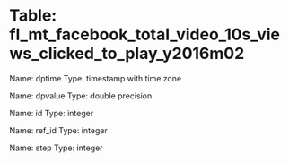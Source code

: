 Table: fl_mt_facebook_total_video_10s_views_clicked_to_play_y2016m02
====================================================================

Name: dptime
Type: timestamp with time zone

Name: dpvalue
Type: double precision

Name: id
Type: integer

Name: ref_id
Type: integer

Name: step
Type: integer

